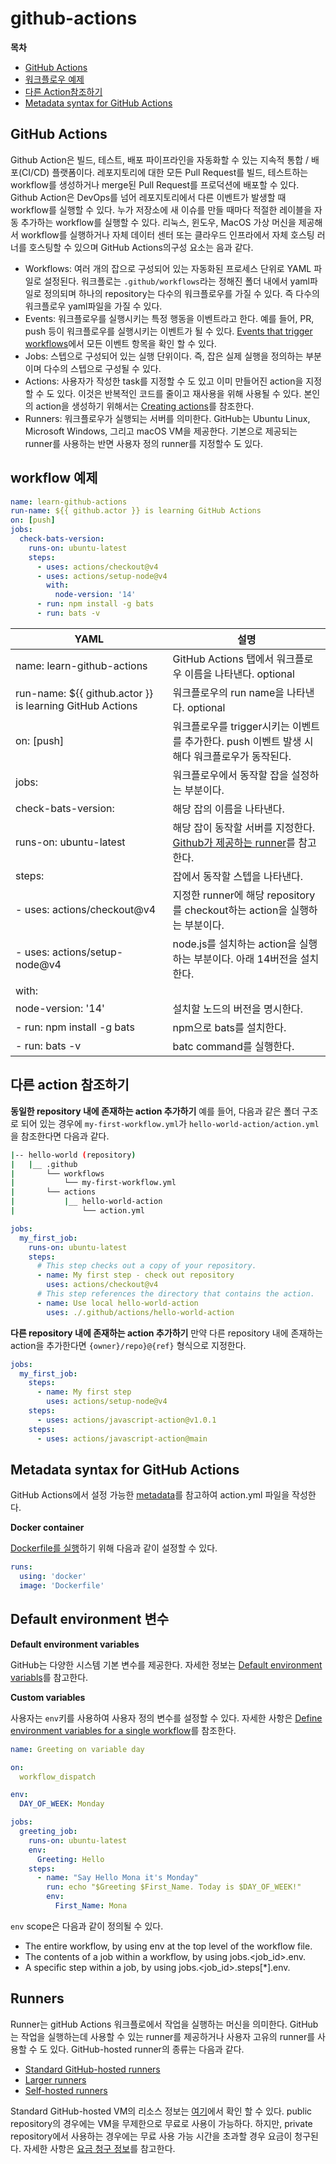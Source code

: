 # github-actions

**목차**
- [GitHub Actions](#github-actions)
- [워크플로우 예제](#workflow-예제)
- [다른 Action참조하기](#다른-action-참조하기)
- [Metadata syntax for GitHub Actions](#metadata-syntax-for-github-actions)

## GitHub Actions
Github Action은 빌드, 테스트, 배포 파이프라인을 자동화할 수 있는 지속적 통합 / 배포(CI/CD) 플랫폼이다. 레포지토리에 대한 모든 Pull Request를 빌드, 테스트하는 workflow를 생성하거나 merge된 Pull Request를 프로덕션에 배포할 수 있다. Github Action은 DevOps를 넘어 레포지토리에서 다른 이벤트가 발생할 때 workflow를 실행할 수 있다. 누가 저장소에 새 이슈를 만들 때마다 적절한 레이블을 자동 추가하는 workflow를 실행할 수 있다. 리눅스, 윈도우, MacOS 가상 머신을 제공해서 workflow를 실행하거나 자체 데이터 센터 또는 클라우드 인프라에서 자체 호스팅 러너를 호스팅할 수 있으며 GitHub Actions의구성 요소는 음과 같다.

- Workflows: 여러 개의 잡으로 구성되어 있는 자동화된 프로세스 단위로 YAML 파일로 설정된다. 워크플로는 `.github/workflows`라는 정해진 폴더 내에서 yaml파일로 정의되며 하나의 repository는 다수의 워크플로우를 가질 수 있다. 즉 다수의 워크플로우 yaml파일을 가질 수 있다.
- Events: 워크플로우를 실행시키는 특정 행동을 이벤트라고 한다. 예를 들어, PR, push 등이 워크플로우를 실행시키는 이벤트가 될 수 있다. [Events that trigger workflows](https://docs.github.com/en/actions/using-workflows/events-that-trigger-workflows)에서 모든 이벤트 항목을 확인 할 수 있다.
- Jobs: 스텝으로 구성되어 있는 실행 단위이다. 즉, 잡은 실제 실행을 정의하는 부분이며 다수의 스텝으로 구성될 수 있다.
- Actions: 사용자가 작성한 task를 지정할 수 도 있고 이미 만들어진 action을 지정할 수 도 있다. 이것은 반복적인 코드를 줄이고 재사용을 위해 사용될 수 있다. 본인의 action을 생성하기 위해서는 [Creating actions](https://docs.github.com/en/actions/creating-actions)를 참조한다.
- Runners: 워크플로우가 실행되는 서버를 의미한다. GitHub는 Ubuntu Linux, Microsoft Windows, 그리고 macOS VM을 제공한다. 기본으로 제공되는 runner를 사용하는 반면 사용자 정의 runner를 지정할수 도 있다.

## workflow 예제
```yaml
name: learn-github-actions
run-name: ${{ github.actor }} is learning GitHub Actions
on: [push]
jobs:
  check-bats-version:
    runs-on: ubuntu-latest
    steps:
      - uses: actions/checkout@v4
      - uses: actions/setup-node@v4
        with:
          node-version: '14'
      - run: npm install -g bats
      - run: bats -v
```

|YAML|설명|
|---|---|
|name: learn-github-actions|GitHub Actions 탭에서 워크플로우 이름을 나타낸다. optional|
|run-name: ${{ github.actor }} is learning GitHub Actions|워크플로우의 run name을 나타낸다. optional|
|on: [push]|워크플로우를 trigger시키는 이벤트를 추가한다. push 이벤트 발생 시 해다 워크플로우가 동작된다.|
|jobs:|워크플로우에서 동작할 잡을 설정하는 부분이다.|
|check-bats-version:|해당 잡의 이름을 나타낸다.|
|runs-on: ubuntu-latest|해당 잡이 동작할 서버를 지정한다. [Github가 제공하는 runner](https://docs.github.com/en/actions/using-workflows/workflow-syntax-for-github-actions#choosing-github-hosted-runners)를 참고한다.|
|steps:|잡에서 동작할 스텝을 나타낸다.|
|- uses: actions/checkout@v4|지정한 runner에 해당 repository를 checkout하는 action을 실행하는 부분이다.|
|- uses: actions/setup-node@v4|node.js를 설치하는 action을 실행하는 부분이다. 아래 14버전을 설치한다.|
|with:||
|node-version: '14'|설치할 노드의 버전을 명시한다.|
|- run: npm install -g bats|npm으로 bats를 설치한다.|
|- run: bats -v|batc command를 실행한다.|

## 다른 action 참조하기
**동일한 repository 내에 존재하는 action 추가하기**
예를 들어, 다음과 같은 폴더 구조로 되어 있는 경우에 `my-first-workflow.yml`가 `hello-world-action/action.yml`을 참조한다면 다음과 같다.
```bash
|-- hello-world (repository)
|   |__ .github
|       └── workflows
|           └── my-first-workflow.yml
|       └── actions
|           |__ hello-world-action
|               └── action.yml
```

```yaml
jobs:
  my_first_job:
    runs-on: ubuntu-latest
    steps:
      # This step checks out a copy of your repository.
      - name: My first step - check out repository
        uses: actions/checkout@v4
      # This step references the directory that contains the action.
      - name: Use local hello-world-action
        uses: ./.github/actions/hello-world-action
```

**다른 repository 내에 존재하는 action 추가하기**
만약 다른 repository 내에 존재하는 action을 추가한다면 `{owner}/repo}@{ref}` 형식으로 지정한다. 

```yaml
jobs:
  my_first_job:
    steps:
      - name: My first step
        uses: actions/setup-node@v4
    steps:
      - uses: actions/javascript-action@v1.0.1
    steps:
      - uses: actions/javascript-action@main
```
## Metadata syntax for GitHub Actions

GitHub Actions에서 설정 가능한 [metadata](https://docs.github.com/en/actions/creating-actions/metadata-syntax-for-github-actions)를 참고하여 action.yml 파일을 작성한다.

**Docker container**

[Dockerfile를 실행](https://docs.github.com/en/actions/creating-actions/metadata-syntax-for-github-actions#runs-for-docker-container-actions)하기 위해 다음과 같이 설정할 수 있다.
```yaml
runs:
  using: 'docker'
  image: 'Dockerfile'
```

## Default environment 변수

**Default environment variables**

GitHub는 다양한 시스템 기본 변수를 제공한다. 자세한 정보는 [Default environment variabls](https://docs.github.com/ko/actions/learn-github-actions/variables#default-environment-variables)를 참고한다.

**Custom variables**

사용자는 `env`키를 사용하여 사용자 정의 변수를 설정할 수 있다. 자세한 사항은 [Define environment variables for a single workflow](https://docs.github.com/ko/actions/learn-github-actions/variables#defining-environment-variables-for-a-single-workflow)를 참조한다.

```yaml
name: Greeting on variable day

on:
  workflow_dispatch

env:
  DAY_OF_WEEK: Monday

jobs:
  greeting_job:
    runs-on: ubuntu-latest
    env:
      Greeting: Hello
    steps:
      - name: "Say Hello Mona it's Monday"
        run: echo "$Greeting $First_Name. Today is $DAY_OF_WEEK!"
        env:
          First_Name: Mona
```

`env` scope은 다음과 같이 정의될 수 있다.
- The entire workflow, by using env at the top level of the workflow file.
- The contents of a job within a workflow, by using jobs.<job_id>.env.
- A specific step within a job, by using jobs.<job_id>.steps[*].env.

## Runners
Runner는 gitHub Actions 워크플로에서 작업을 실행하는 머신을 의미한다. GitHub는 작업을 실행하는데 사용할 수 있는 runner를 제공하거나 사용자 고유의 runner를 사용할 수 도 있다. GitHub-hosted runner의 종류는 다음과 같다.

- [Standard GitHub-hosted runners](https://docs.github.com/en/actions/using-github-hosted-runners/about-github-hosted-runners#supported-runners-and-hardware-resources)
- [Larger runners](https://docs.github.com/en/actions/using-github-hosted-runners/about-larger-runners/about-larger-runners)
- [Self-hosted runners](https://docs.github.com/en/actions/hosting-your-own-runners/managing-self-hosted-runners/about-self-hosted-runners)

Standard GitHub-hosted VM의 리소스 정보는 [여기](https://docs.github.com/ko/actions/using-github-hosted-runners/about-github-hosted-runners/about-github-hosted-runners#supported-runners-and-hardware-resources)에서 확인 할 수 있다. public repository의 경우에는 VM을 무제한으로 무료로 사용이 가능하다. 하지만, private repository에서 사용하는 경우에는 무료 사용 가능 시간을 초과할 경우 요금이 청구된다. 자세한 사항은 [요금 청구 정보](https://docs.github.com/ko/billing/managing-billing-for-github-actions/about-billing-for-github-actions#github-actions-%EC%9A%94%EA%B8%88-%EC%B2%AD%EA%B5%AC-%EC%A0%95%EB%B3%B4)를 참고한다.




